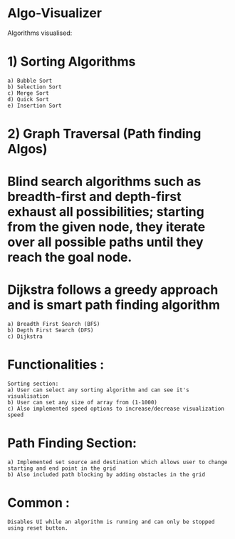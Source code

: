 # Algo-Visualizer
Algorithms visualised:
# 1) Sorting Algorithms 
    a) Bubble Sort
    b) Selection Sort 
    c) Merge Sort
    d) Quick Sort
    e) Insertion Sort
# 2) Graph Traversal (Path finding Algos) 
 #   Blind search algorithms such as breadth-first and depth-first exhaust all possibilities; starting from the given node, they iterate over all possible paths until they reach        the goal node. 
 #   Dijkstra follows a greedy approach and is smart path finding algorithm
 
    a) Breadth First Search (BFS) 
    b) Depth First Search (DFS)
    c) Dijkstra

# Functionalities :  
    Sorting section:
    a) User can select any sorting algorithm and can see it's visualisation
    b) User can set any size of array from (1-1000) 
    c) Also implemented speed options to increase/decrease visualization speed

# Path Finding Section: 
    a) Implemented set source and destination which allows user to change starting and end point in the grid  
    b) Also included path blocking by adding obstacles in the grid

# Common : 
    Disables UI while an algorithm is running and can only be stopped using reset button. 
